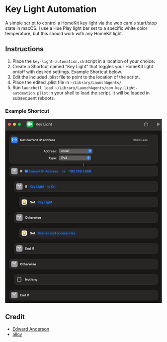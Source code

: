 # Key Light Automation

A simple script to control a HomeKit key light via the web cam's start/stop state in macOS. I use a Hue Play light bar set to a specific white color temperature, but this should work with any HomeKit light.

## Instructions

1. Place the `key-light-automation.sh` script in a location of your choice.
2. Create a Shortcut named "Key Light" that toggles your HomeKit light on/off with desired settings. Example Shortcut below.
3. Edit the included .plist file to point to the location of the script.
4. Place the edited .plist file in `~/Library/LaunchAgents/`.
5. Run `launchctl load ~/Library/LaunchAgents/com.key-light-automation.plist` in your shell to load the script. It will be loaded in subsequent reboots.

### Example Shortcut

![Example Shortcut](Resources/Example_Shortcut.png)

## Credit

- [Edward Anderson](https://apple.stackexchange.com/a/434652/504387)
- [alloy](https://apple.stackexchange.com/questions/424789/can-i-trigger-a-homekit-scene-when-my-laptops-camera-is-turned-on-or-off#comment658118_434652)
